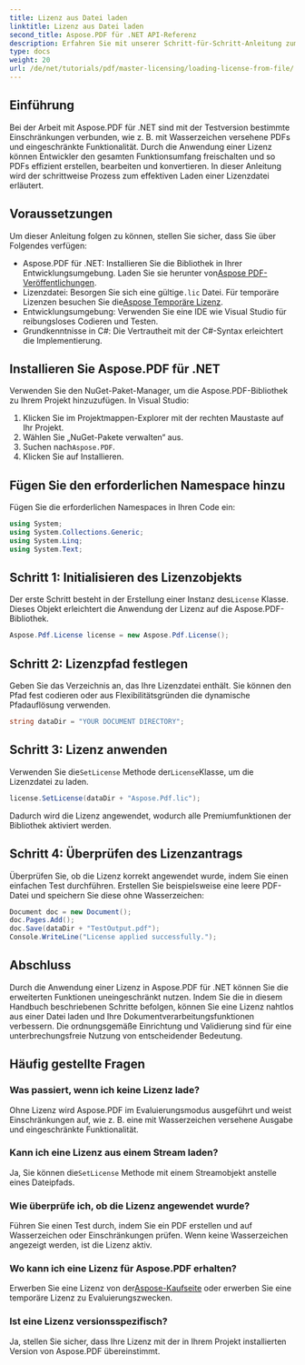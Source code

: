 ```yaml
---
title: Lizenz aus Datei laden
linktitle: Lizenz aus Datei laden
second_title: Aspose.PDF für .NET API-Referenz
description: Erfahren Sie mit unserer Schritt-für-Schritt-Anleitung zum Laden einer Lizenz aus einer Datei, wie Sie das volle Potenzial von Aspose.PDF für .NET freisetzen.
type: docs
weight: 20
url: /de/net/tutorials/pdf/master-licensing/loading-license-from-file/
---
```

## Einführung  

Bei der Arbeit mit Aspose.PDF für .NET sind mit der Testversion bestimmte Einschränkungen verbunden, wie z. B. mit Wasserzeichen versehene PDFs und eingeschränkte Funktionalität. Durch die Anwendung einer Lizenz können Entwickler den gesamten Funktionsumfang freischalten und so PDFs effizient erstellen, bearbeiten und konvertieren. In dieser Anleitung wird der schrittweise Prozess zum effektiven Laden einer Lizenzdatei erläutert.  

## Voraussetzungen  

Um dieser Anleitung folgen zu können, stellen Sie sicher, dass Sie über Folgendes verfügen:  

- Aspose.PDF für .NET: Installieren Sie die Bibliothek in Ihrer Entwicklungsumgebung. Laden Sie sie herunter von[Aspose PDF-Veröffentlichungen](https://releases.aspose.com/pdf/net/).  
-  Lizenzdatei: Besorgen Sie sich eine gültige`.lic` Datei. Für temporäre Lizenzen besuchen Sie die[Aspose Temporäre Lizenz](https://purchase.aspose.com/temporary-license/).  
- Entwicklungsumgebung: Verwenden Sie eine IDE wie Visual Studio für reibungsloses Codieren und Testen.  
- Grundkenntnisse in C#: Die Vertrautheit mit der C#-Syntax erleichtert die Implementierung.  

## Installieren Sie Aspose.PDF für .NET  
Verwenden Sie den NuGet-Paket-Manager, um die Aspose.PDF-Bibliothek zu Ihrem Projekt hinzuzufügen. In Visual Studio:  
1. Klicken Sie im Projektmappen-Explorer mit der rechten Maustaste auf Ihr Projekt.  
2. Wählen Sie „NuGet-Pakete verwalten“ aus.  
3.  Suchen nach`Aspose.PDF`.  
4. Klicken Sie auf Installieren.  

## Fügen Sie den erforderlichen Namespace hinzu  
Fügen Sie die erforderlichen Namespaces in Ihren Code ein:  

```csharp
using System;
using System.Collections.Generic;
using System.Linq;
using System.Text;
```  

## Schritt 1: Initialisieren des Lizenzobjekts  

 Der erste Schritt besteht in der Erstellung einer Instanz des`License` Klasse. Dieses Objekt erleichtert die Anwendung der Lizenz auf die Aspose.PDF-Bibliothek.  

```csharp
Aspose.Pdf.License license = new Aspose.Pdf.License();
```  

## Schritt 2: Lizenzpfad festlegen  

Geben Sie das Verzeichnis an, das Ihre Lizenzdatei enthält. Sie können den Pfad fest codieren oder aus Flexibilitätsgründen die dynamische Pfadauflösung verwenden.  

```csharp
string dataDir = "YOUR DOCUMENT DIRECTORY";
```  

## Schritt 3: Lizenz anwenden  

 Verwenden Sie die`SetLicense` Methode der`License`Klasse, um die Lizenzdatei zu laden.  

```csharp
license.SetLicense(dataDir + "Aspose.Pdf.lic");
```  

Dadurch wird die Lizenz angewendet, wodurch alle Premiumfunktionen der Bibliothek aktiviert werden.  

## Schritt 4: Überprüfen des Lizenzantrags  

Überprüfen Sie, ob die Lizenz korrekt angewendet wurde, indem Sie einen einfachen Test durchführen. Erstellen Sie beispielsweise eine leere PDF-Datei und speichern Sie diese ohne Wasserzeichen:  

```csharp
Document doc = new Document();
doc.Pages.Add();
doc.Save(dataDir + "TestOutput.pdf");
Console.WriteLine("License applied successfully.");
```  

## Abschluss  

Durch die Anwendung einer Lizenz in Aspose.PDF für .NET können Sie die erweiterten Funktionen uneingeschränkt nutzen. Indem Sie die in diesem Handbuch beschriebenen Schritte befolgen, können Sie eine Lizenz nahtlos aus einer Datei laden und Ihre Dokumentverarbeitungsfunktionen verbessern. Die ordnungsgemäße Einrichtung und Validierung sind für eine unterbrechungsfreie Nutzung von entscheidender Bedeutung.  

## Häufig gestellte Fragen  

### Was passiert, wenn ich keine Lizenz lade?  
Ohne Lizenz wird Aspose.PDF im Evaluierungsmodus ausgeführt und weist Einschränkungen auf, wie z. B. eine mit Wasserzeichen versehene Ausgabe und eingeschränkte Funktionalität.  

### Kann ich eine Lizenz aus einem Stream laden?  
 Ja, Sie können die`SetLicense` Methode mit einem Streamobjekt anstelle eines Dateipfads.  

### Wie überprüfe ich, ob die Lizenz angewendet wurde?  
Führen Sie einen Test durch, indem Sie ein PDF erstellen und auf Wasserzeichen oder Einschränkungen prüfen. Wenn keine Wasserzeichen angezeigt werden, ist die Lizenz aktiv.  

### Wo kann ich eine Lizenz für Aspose.PDF erhalten?  
 Erwerben Sie eine Lizenz von der[Aspose-Kaufseite](https://purchase.aspose.com/buy) oder erwerben Sie eine temporäre Lizenz zu Evaluierungszwecken.  

### Ist eine Lizenz versionsspezifisch?  
Ja, stellen Sie sicher, dass Ihre Lizenz mit der in Ihrem Projekt installierten Version von Aspose.PDF übereinstimmt.  